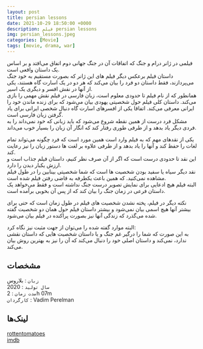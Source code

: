 ```yaml
---
layout: post
title: persian lessons
date: 2021-10-29 18:50:00 +0000
description: فیلم persian lessons
img: persian_lessons.jpeg
categories: [Movie]
tags: [movie, drama, war]
---
```


فیلمی در ژانر درام و جنگ که اتفاقات آن در جنگ جهانی دوم اتفاق می‌افتد و بر اساس یک داستان واقعی است.  
داستان فیلم برعکس دیگر فیلم های این ژانر که بصورت مستقیم به خود جنگ می‌پردازند، فقط داستان دو فرد را بیان می‌کند که هر دو در یک اسارت گاه هستند، یکی از آنها در نقش افسر و دیگری یک اسیر.  
همانطور که از نام فیلم تا حدودی معلوم است، زبان فارسی در فیلم نقش مهمی را بازی می‌کند. داستان کلی فیلم حول شخصیتی یهودی بیان می‌شود که برای زنده ماندن خود را ایرانی معرفی می‌کند. اتفاقا یکی از افسرهای اسارت گاه دنبال شخصی ایرانی برای یاد گرفتن زبان فارسی است.  
مشکل فرد درست از همین نقطه شروع می‌شود که باید زبانی که خود نمی‌داند را به فردی دیگر یاد بدهد و از طرفی طوری رفتار کند که انگار آن زبان را بسیار خوب می‌داند.  

یکی از نقدهای مهم که به فیلم وارد است همین مورد است که فرد چگونه می‌تواند تمام لغات را حفظ کند و آنها را یاد بدهد و از طرفی علاوه بر لغت ها دستور زبان را نیز رعایت کند.  
این نقد تا حدودی درست است که اگر از آن صرف نظر کنیم، داستان فیلم جذاب است و ارزش یکبار دیدن را دارد.  
نقد دیگر سیاه یا سفید بودن شخصیت ها است که شما شخصیتی بینابین را در طول فیلم مشاهده نمی‌کنید. که همین باعث یکطرفه به قاضی رفتن فیلم شده است.  
البته فیلم هیچ ادعایی برای نمایش تصویر درست جنگ نداشته است و فقط می‌خواهد یک داستان فرعی در زمان جنگ را بیان کند که از پس آن بخوبی برآمده است.  

نکته دیگر در فیلم، پخته نشدن شخصیت های فیلم در طول زمان است که حتی برای بیشتر آنها هیچ اسمی بیان نمی‌شود و بیشتر داستان فیلم حول همان دو شخصیت گفته شده می‌گذرد که زندگی آنها نیز بصورت پراکنده در فیلم بیان می‌شود.  

البته موارد گفته شده را می‌توان از جهت مثبت نیز نگاه کرد:  
به این صورت که شما را درگیر غم جنگ و یا داستان شخصیت هایی که داستان نقشی ندارد، نمی‌کند و داستان اصلی خود را دنبال می‌کند که آن را نیز به بهترین روش بیان می‌کند.  

## مشخصات

`زبان` : بلاروس  
`سال تولید` : 2020  
`مدت زمان` : 2h 07m  
`کارگردان` : Vadim Perelman  

## لینک‌ها

[rottentomatoes](https://www.rottentomatoes.com/m/persian_lessons)  
[imdb](https://www.imdb.com/title/tt9738784/)